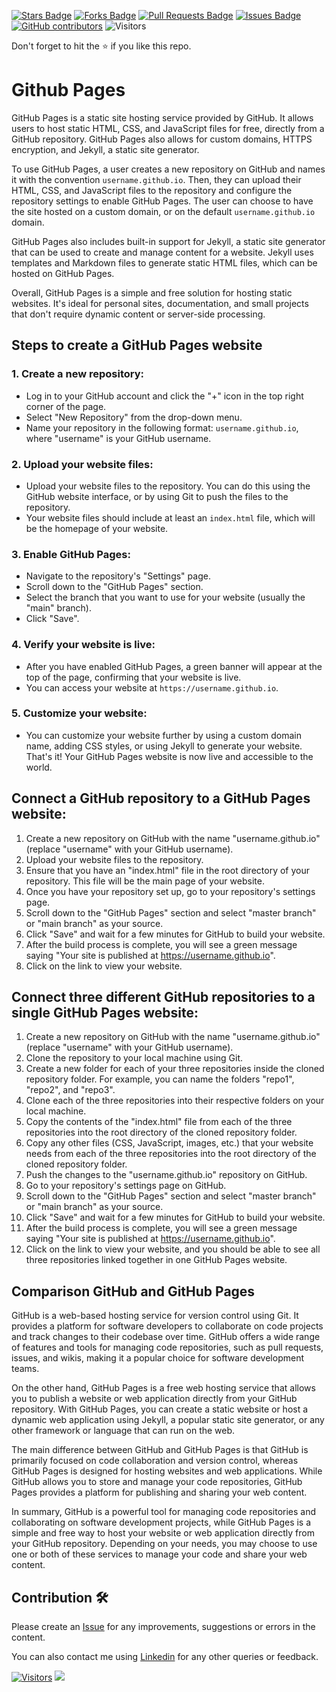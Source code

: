<a href="https://github.com/drshahizan/learn-github/stargazers"><img src="https://img.shields.io/github/stars/drshahizan/learn-github" alt="Stars Badge"/></a>
<a href="https://github.com/drshahizan/learn-github/network/members"><img src="https://img.shields.io/github/forks/drshahizan/learn-github" alt="Forks Badge"/></a>
<a href="https://github.com/drshahizan/learn-github/pulls"><img src="https://img.shields.io/github/issues-pr/drshahizan/learn-github" alt="Pull Requests Badge"/></a>
<a href="https://github.com/drshahizan/learn-github/issues"><img src="https://img.shields.io/github/issues/drshahizan/learn-github" alt="Issues Badge"/></a>
<a href="https://github.com/drshahizan/learn-github/graphs/contributors"><img alt="GitHub contributors" src="https://img.shields.io/github/contributors/drshahizan/learn-github?color=2b9348"></a>
![Visitors](https://api.visitorbadge.io/api/visitors?path=https%3A%2F%2Fgithub.com%2Fdrshahizan%2Flearn-github&labelColor=%23d9e3f0&countColor=%23697689&style=flat)

Don't forget to hit the :star: if you like this repo.

# Github Pages
GitHub Pages is a static site hosting service provided by GitHub. It allows users to host static HTML, CSS, and JavaScript files for free, directly from a GitHub repository. GitHub Pages also allows for custom domains, HTTPS encryption, and Jekyll, a static site generator.

To use GitHub Pages, a user creates a new repository on GitHub and names it with the convention `username.github.io`. Then, they can upload their HTML, CSS, and JavaScript files to the repository and configure the repository settings to enable GitHub Pages. The user can choose to have the site hosted on a custom domain, or on the default `username.github.io` domain.

GitHub Pages also includes built-in support for Jekyll, a static site generator that can be used to create and manage content for a website. Jekyll uses templates and Markdown files to generate static HTML files, which can be hosted on GitHub Pages.

Overall, GitHub Pages is a simple and free solution for hosting static websites. It's ideal for personal sites, documentation, and small projects that don't require dynamic content or server-side processing.

## Steps to create a GitHub Pages website

### 1. Create a new repository:

- Log in to your GitHub account and click the "+" icon in the top right corner of the page.
- Select "New Repository" from the drop-down menu.
- Name your repository in the following format: `username.github.io`, where "username" is your GitHub username.

### 2. Upload your website files:

- Upload your website files to the repository. You can do this using the GitHub website interface, or by using Git to push the files to the repository.
- Your website files should include at least an `index.html` file, which will be the homepage of your website.

### 3. Enable GitHub Pages:

- Navigate to the repository's "Settings" page.
- Scroll down to the "GitHub Pages" section.
- Select the branch that you want to use for your website (usually the "main" branch).
- Click "Save".

### 4. Verify your website is live:

- After you have enabled GitHub Pages, a green banner will appear at the top of the page, confirming that your website is live.
- You can access your website at `https://username.github.io`.

### 5. Customize your website:

- You can customize your website further by using a custom domain name, adding CSS styles, or using Jekyll to generate your website.
That's it! Your GitHub Pages website is now live and accessible to the world.

## Connect a GitHub repository to a GitHub Pages website:

1. Create a new repository on GitHub with the name "username.github.io" (replace "username" with your GitHub username).
2. Upload your website files to the repository.
3. Ensure that you have an "index.html" file in the root directory of your repository. This file will be the main page of your website.
4. Once you have your repository set up, go to your repository's settings page.
5. Scroll down to the "GitHub Pages" section and select "master branch" or "main branch" as your source.
6. Click "Save" and wait for a few minutes for GitHub to build your website.
7. After the build process is complete, you will see a green message saying "Your site is published at https://username.github.io".
8. Click on the link to view your website.

## Connect three different GitHub repositories to a single GitHub Pages website:

1. Create a new repository on GitHub with the name "username.github.io" (replace "username" with your GitHub username).
2. Clone the repository to your local machine using Git.
3. Create a new folder for each of your three repositories inside the cloned repository folder. For example, you can name the folders "repo1", "repo2", and "repo3".
4. Clone each of the three repositories into their respective folders on your local machine.
5. Copy the contents of the "index.html" file from each of the three repositories into the root directory of the cloned repository folder.
6. Copy any other files (CSS, JavaScript, images, etc.) that your website needs from each of the three repositories into the root directory of the cloned repository folder.
7. Push the changes to the "username.github.io" repository on GitHub.
8. Go to your repository's settings page on GitHub.
9. Scroll down to the "GitHub Pages" section and select "master branch" or "main branch" as your source.
10. Click "Save" and wait for a few minutes for GitHub to build your website.
11. After the build process is complete, you will see a green message saying "Your site is published at https://username.github.io".
12. Click on the link to view your website, and you should be able to see all three repositories linked together in one GitHub Pages website.

## Comparison GitHub and GitHub Pages 

GitHub is a web-based hosting service for version control using Git. It provides a platform for software developers to collaborate on code projects and track changes to their codebase over time. GitHub offers a wide range of features and tools for managing code repositories, such as pull requests, issues, and wikis, making it a popular choice for software development teams.

On the other hand, GitHub Pages is a free web hosting service that allows you to publish a website or web application directly from your GitHub repository. With GitHub Pages, you can create a static website or host a dynamic web application using Jekyll, a popular static site generator, or any other framework or language that can run on the web.

The main difference between GitHub and GitHub Pages is that GitHub is primarily focused on code collaboration and version control, whereas GitHub Pages is designed for hosting websites and web applications. While GitHub allows you to store and manage your code repositories, GitHub Pages provides a platform for publishing and sharing your web content.

In summary, GitHub is a powerful tool for managing code repositories and collaborating on software development projects, while GitHub Pages is a simple and free way to host your website or web application directly from your GitHub repository. Depending on your needs, you may choose to use one or both of these services to manage your code and share your web content.

## Contribution 🛠️
Please create an [Issue](https://github.com/drshahizan/learn-github/issues) for any improvements, suggestions or errors in the content.

You can also contact me using [Linkedin](https://www.linkedin.com/in/drshahizan/) for any other queries or feedback.

[![Visitors](https://api.visitorbadge.io/api/visitors?path=https%3A%2F%2Fgithub.com%2Fdrshahizan&labelColor=%23697689&countColor=%23555555&style=plastic)](https://visitorbadge.io/status?path=https%3A%2F%2Fgithub.com%2Fdrshahizan)
![](https://hit.yhype.me/github/profile?user_id=81284918)

